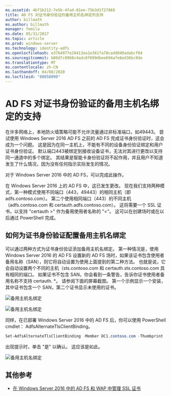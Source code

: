```yaml
---
ms.assetid: 4b71b212-7e5b-4fad-81ee-75b3d1f27869
title: AD FS 对证书身份验证的备用主机名绑定的支持
author: billmath
ms.author: billmath
manager: femila
ms.date: 05/31/2017
ms.topic: article
ms.prod: windows-server
ms.technology: identity-adfs
ms.openlocfilehash: e3764977e29413ea1e361fa78cadd040adabcf04
ms.sourcegitcommit: b00d7c8968c4adc8f699dbee694afe6ed36bc9de
ms.translationtype: MT
ms.contentlocale: zh-CN
ms.lasthandoff: 04/08/2020
ms.locfileid: "80858090"
---
```

# <a name="ad-fs-support-for-alternate-hostname-binding-for-certificate-authentication"></a>AD FS 对证书身份验证的备用主机名绑定的支持

在许多网络上，本地防火墙策略可能不允许流量通过非标准端口，如49443。 尝试使用 Windows Server 2016 AD FS 之前的 AD FS 完成证书身份验证时，这会成为一个问题。 这是因为在同一主机上，不能有不同的设备身份验证绑定和用户证书身份验证。 默认端口443被绑定到接收设备证书，无法对其进行更改以支持同一通道中的多个绑定。 其结果是智能卡身份验证将不起作用，并且用户不知道发生了什么情况，因为没有任何指示实际发生的情况。  
  
对于 Windows Server 2016 中的 AD FS，可以完成此操作。
  
在 Windows Server 2016 上的 AD FS 中，这已发生更改。 现在我们支持两种模式，第一种模式使用不同端口（443，49443）的相同主机（即 adfs.contoso.com）。 第二个使用相同端口（443）的不同主机（adfs.contoso.com 和 certauth.adfs.contoso.com）。 这将需要一个 SSL 证书，以支持 "certauth >" 作为备用使用者名称的 "<"。 这可以在创建场时或在以后通过 PowerShell 完成。  
  
## <a name="how-to-configure-alternate-host-name-binding-for-certificate-authentication"></a>如何为证书身份验证配置备用主机名绑定  
可以通过两种方式为证书身份验证添加备用主机名绑定。 第一种情况是，使用 Windows Server 2016 的 AD FS 设置新的 AD FS 场时，如果该证书包含使用者备用名称（SAN），则它将自动设置为使用上面提到的第二种方法。 也就是说，它会自动设置两个不同的主机（sts.contoso.com 和 certauth.sts.contoso.com 具有相同的端口。 如果证书不包含 SAN，你会看到一条警告，告诉你证书使用者备用名称不支持 certauth. *。 请参阅下面的屏幕截图。 第一个示例显示一个安装，其中证书包含一个 SAN，第二个证书显示未使用的证书。  
  
![备用主机名绑定](media/AD-FS-support-for-alternate-hostname-binding-for-certificate-authentication/ADFS_CA_1.png)  
  
![备用主机名绑定](media/AD-FS-support-for-alternate-hostname-binding-for-certificate-authentication/ADFS_CA_2.png)  
  
同样，在已部署 Windows Server 2016 中的 AD FS 后，你可以使用 PowerShell cmdlet： AdfsAlternateTlsClientBinding。
  
```powershell
Set-AdfsAlternateTlsClientBinding -Member DC1.contoso.com -Thumbprint '<thumbprint of cert>'
```

出现提示时，单击 "是" 以确认。  这应该是如此。

![备用主机名绑定](media/AD-FS-support-for-alternate-hostname-binding-for-certificate-authentication/ADFS_CA_3.png)

## <a name="additional-references"></a>其他参考

* [在 Windows Server 2016 中的 AD FS 和 WAP 中管理 SSL 证书](../operations/Manage-SSL-Certificates-AD-FS-WAP-2016.md)
